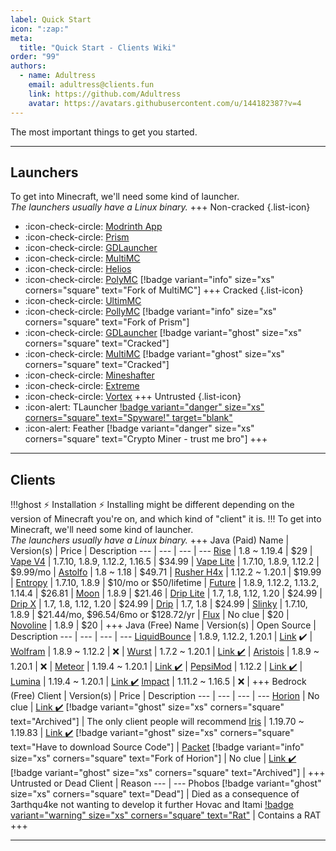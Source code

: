```yaml
---
label: Quick Start
icon: ":zap:"
meta:
  title: "Quick Start - Clients Wiki"
order: "99"
authors:
  - name: Adultress
    email: adultress@clients.fun
    link: https://github.com/Adultress
    avatar: https://avatars.githubusercontent.com/u/144182387?v=4
---
```

The most important things to get you started.
___
## Launchers
To get into Minecraft, we'll need some kind of launcher.   
*The launchers usually have a Linux binary.*
+++ Non-cracked
{.list-icon}
- :icon-check-circle: [Modrinth App](https://modrinth.com/app)
- :icon-check-circle: [Prism](https://prismlauncher.org/)
- :icon-check-circle: [GDLauncher](https://gdlauncher.com/)
- :icon-check-circle: [MultiMC](https://multimc.org/)
- :icon-check-circle: [Helios](https://github.com/dscalzi/HeliosLauncher)
- :icon-check-circle: [PolyMC](https://polymc.org/) [!badge variant="info" size="xs" corners="square" text="Fork of MultiMC"]
+++ Cracked
{.list-icon}
- :icon-check-circle: [UltimMC](https://github.com/UltimMC/Launcher)
- :icon-check-circle: [PollyMC](https://github.com/fn2006/PollyMC) [!badge variant="info" size="xs" corners="square" text="Fork of Prism"]
- :icon-check-circle: [GDLauncher](https://github.com/boyphongsakorn/GDLauncher-Cracked) [!badge variant="ghost" size="xs" corners="square" text="Cracked"]
- :icon-check-circle: [MultiMC](https://github.com/PibePlayer/MultiMC5-Cracked) [!badge variant="ghost" size="xs" corners="square" text="Cracked"]
- :icon-check-circle: [Mineshafter](https://mineshafter.info/)
- :icon-check-circle: [Extreme](https://extremelauncher.net/download/)
- :icon-check-circle: [Vortex](https://github.com/Kron4ek/minecraft-vortex-launcher)
+++ Untrusted
{.list-icon}
- :icon-alert: TLauncher [!badge variant="danger" size="xs" corners="square" text="Spyware!" target="blank"](https://www.reddit.com/r/PiratedGames/comments/zmzzrt/the_truth_about_tlauncher_and_the_spyware/)
- :icon-alert: Feather [!badge variant="danger" size="xs" corners="square" text="Crypto Miner - trust me bro"]
+++
___
## Clients
!!!ghost :zap: Installation :zap:
Installing might be different depending on the version of Minecraft you're on, and which kind of "client" it is.
!!!
To get into Minecraft, we'll need some kind of launcher.   
*The launchers usually have a Linux binary.*
+++ Java (Paid)
Name | Version(s) | Price | Description
--- | --- | --- | ---
[Rise](https://riseclient.com/) | 1.8 ~ 1.19.4 | $29 |
[Vape V4](https://www.vape.gg/) | 1.7.10, 1.8.9, 1.12.2, 1.16.5 | $34.99 |
[Vape Lite](https://www.vape.gg/) | 1.7.10, 1.8.9, 1.12.2 | $9.99/mo |
[Astolfo](https://spezz.exchange/store/store/product/1-astolfo-client/) | 1.8 ~ 1.18 | $49.71 |
[Rusher H4x](https://rusherhack.org/) | 1.12.2 ~ 1.20.1 | $19.99 |
[Entropy](https://entropy.club/) | 1.7.10, 1.8.9 | $10/mo or $50/lifetime |
[Future](https://www.futureclient.net/) | 1.8.9, 1.12.2, 1.13.2, 1.14.4 | $26.81 |
[Moon](https://moonx.gg/) | 1.8.9 | $21.46 |
[Drip Lite](https://neverlack.in/) | 1.7, 1.8, 1.12, 1.20 | $24.99 |
[Drip X](https://neverlack.in/) | 1.7, 1.8, 1.12, 1.20 | $24.99 |
[Drip](https://neverlack.in/) | 1.7, 1.8 | $24.99 |
[Slinky](https://slinky.gg/) | 1.7.10, 1.8.9 | $21.44/mo, $96.54/6mo or $128.72/yr |
[Flux](https://flux.today/) | No clue | $20 |
[Novoline](https://www.novoline.wtf/) | 1.8.9 | $20 |
+++ Java (Free)
Name | Version(s) | Open Source | Description
--- | --- | --- | ---
[LiquidBounce](https://liquidbounce.net/) | 1.8.9, 1.12.2, 1.20.1 | [Link](https://github.com/CCBlueX/LiquidBounce) :heavy_check_mark: |
[Wolfram](https://www.wolframclient.net/) | 1.8.9 ~ 1.12.2 | :x: | 
[Wurst](https://www.wurstclient.net/) | 1.7.2 ~ 1.20.1 | [Link :heavy_check_mark:](https://github.com/Wurst-Imperium/Wurst7) |
[Aristois](https://aristois.net/) | 1.8.9 ~ 1.20.1 | :x: |
[Meteor](https://meteorclient.com/) | 1.19.4 ~ 1.20.1 | [Link :heavy_check_mark:](https://github.com/MeteorDevelopment/meteor-client) |
[PepsiMod](https://www.pepsi.team/) | 1.12.2 | [Link :heavy_check_mark:](https://github.com/Team-Pepsi/pepsimod) |
[Lumina](https://luminaclient.com/) | 1.19.4 ~ 1.20.1 | [Link :heavy_check_mark:](https://github.com/LuminaDevelopment/LuminaClient)
[Impact](https://impactclient.net/) | 1.11.2 ~ 1.16.5 | :x: |
+++ Bedrock (Free)
Client | Version(s) | Price | Description
--- | --- | --- | ---
[Horion](https://horion.download/) | No clue | [Link :heavy_check_mark:](https://github.com/horionclient/Horion) [!badge variant="ghost" size="xs" corners="square" text="Archived"] | The only client people will recommend
[Iris](https://github.com/Laamy/iris-public/releases) | 1.19.70 ~ 1.19.83 | [Link :heavy_check_mark:](https://github.com/Laamy/iris-public/releases) [!badge variant="ghost" size="xs" corners="square" text="Have to download Source Code"] |
[Packet](https://packetdeveloper.github.io/Website/) [!badge variant="info" size="xs" corners="square" text="Fork of Horion"] | No clue | [Link :heavy_check_mark:](https://github.com/PacketDeveloper/Packet-Source) [!badge variant="ghost" size="xs" corners="square" text="Archived"] |
+++ Untrusted or Dead
Client | Reason
--- | ---
Phobos [!badge variant="ghost" size="xs" corners="square" text="Dead"] | Died as a consequence of 3arthqu4ke not wanting to develop it further
Hovac and Itami [!badge variant="warning" size="xs" corners="square" text="Rat"](https://www.reddit.com/r/minecraftclients/comments/umhsma/guyz_please_do_not_download_hobac_ape_insteller/) | Contains a RAT
+++
___
